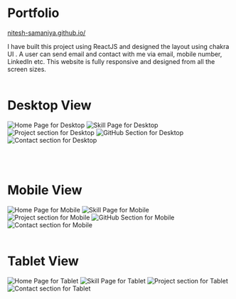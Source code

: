 # Portfolio
[nitesh-samaniya.github.io/](nitesh-samaniya.github.io/)

I have built this project using ReactJS and designed the layout using chakra UI . A user can send email and contact with me via email, mobile number, LinkedIn etc. This website is fully responsive and designed from all the screen sizes.
<br>
<br>

# Desktop View
![Home Page for Desktop](/src/screenshots/homeD.png)
![Skill Page for Desktop](/src/screenshots/tech1D.png)
![Project section for Desktop](/src/screenshots/projectD.png)
![GitHub Section for Desktop](/src/screenshots/gitD.png)
![Contact section for Desktop](/src/screenshots/contactD.png)

<br>
<br>

# Mobile View
![Home Page for Mobile](/src/screenshots/homeM.png)
![Skill Page for Mobile](/src/screenshots/techM.png)
![Project section for Mobile](/src/screenshots/projectM.png)
![GitHub Section for Mobile](/src/screenshots/gitM.png)
![Contact section for Mobile](/src/screenshots/contactM.png)
<br>
<br>

# Tablet View
![Home Page for Tablet](/src/screenshots/homeT.png)
![Skill Page for Tablet](/src/screenshots/techT.png)
![Project section for Tablet](/src/screenshots/projectT.png)
![Contact section for Tablet](/src/screenshots/contactT.png)
